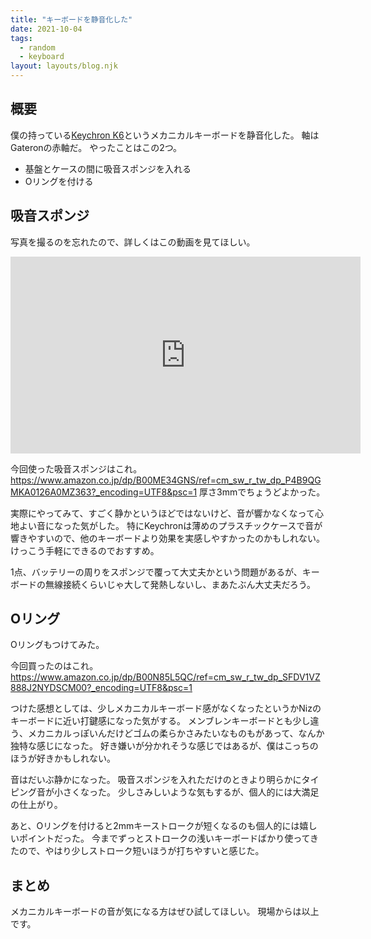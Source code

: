 ```yaml
---
title: "キーボードを静音化した"
date: 2021-10-04
tags:
  - random
  - keyboard
layout: layouts/blog.njk
---
```


## 概要

僕の持っている[Keychron K6](https://www.keychron.com/products/keychron-k6-wireless-mechanical-keyboard)というメカニカルキーボードを静音化した。
軸はGateronの赤軸だ。
やったことはこの2つ。

- 基盤とケースの間に吸音スポンジを入れる
- Oリングを付ける

## 吸音スポンジ

写真を撮るのを忘れたので、詳しくはこの動画を見てほしい。

<div class="youtube">
  <iframe width="560" height="315" src="https://www.youtube-nocookie.com/embed/tpKf1mFV6WA" title="YouTube video player" frameborder="0" allow="accelerometer; autoplay; clipboard-write; encrypted-media; gyroscope; picture-in-picture" allowfullscreen></iframe>
</div>

今回使った吸音スポンジはこれ。
https://www.amazon.co.jp/dp/B00ME34GNS/ref=cm_sw_r_tw_dp_P4B9QGMKA0126A0MZ363?_encoding=UTF8&psc=1
厚さ3mmでちょうどよかった。

実際にやってみて、すごく静かというほどではないけど、音が響かなくなって心地よい音になった気がした。
特にKeychronは薄めのプラスチックケースで音が響きやすいので、他のキーボードより効果を実感しやすかったのかもしれない。
けっこう手軽にできるのでおすすめ。

1点、バッテリーの周りをスポンジで覆って大丈夫かという問題があるが、キーボードの無線接続くらいじゃ大して発熱しないし、まあたぶん大丈夫だろう。

## Oリング

Oリングもつけてみた。

今回買ったのはこれ。
https://www.amazon.co.jp/dp/B00N85L5QC/ref=cm_sw_r_tw_dp_SFDV1VZ888J2NYDSCM00?_encoding=UTF8&psc=1

つけた感想としては、少しメカニカルキーボード感がなくなったというかNizのキーボードに近い打鍵感になった気がする。
メンブレンキーボードとも少し違う、メカニカルっぽいんだけどゴムの柔らかさみたいなものもがあって、なんか独特な感じになった。
好き嫌いが分かれそうな感じではあるが、僕はこっちのほうが好きかもしれない。

音はだいぶ静かになった。
吸音スポンジを入れただけのときより明らかにタイピング音が小さくなった。
少しさみしいような気もするが、個人的には大満足の仕上がり。

あと、Oリングを付けると2mmキーストロークが短くなるのも個人的には嬉しいポイントだった。
今までずっとストロークの浅いキーボードばかり使ってきたので、やはり少しストローク短いほうが打ちやすいと感じた。

## まとめ

メカニカルキーボードの音が気になる方はぜひ試してほしい。
現場からは以上です。
